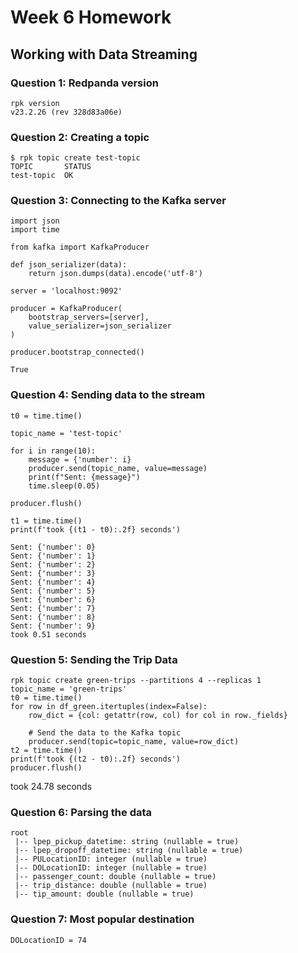 # Week 6 Homework

## Working with Data Streaming

### Question 1: Redpanda version

```
rpk version
v23.2.26 (rev 328d83a06e)
```

### Question 2: Creating a topic

```
$ rpk topic create test-topic
TOPIC       STATUS
test-topic  OK
```

### Question 3: Connecting to the Kafka server

```
import json
import time 

from kafka import KafkaProducer

def json_serializer(data):
    return json.dumps(data).encode('utf-8')

server = 'localhost:9092'

producer = KafkaProducer(
    bootstrap_servers=[server],
    value_serializer=json_serializer
)

producer.bootstrap_connected()
```

```
True
```

### Question 4: Sending data to the stream
```
t0 = time.time()

topic_name = 'test-topic'

for i in range(10):
    message = {'number': i}
    producer.send(topic_name, value=message)
    print(f"Sent: {message}")
    time.sleep(0.05)

producer.flush()

t1 = time.time()
print(f'took {(t1 - t0):.2f} seconds')
```

```
Sent: {'number': 0}
Sent: {'number': 1}
Sent: {'number': 2}
Sent: {'number': 3}
Sent: {'number': 4}
Sent: {'number': 5}
Sent: {'number': 6}
Sent: {'number': 7}
Sent: {'number': 8}
Sent: {'number': 9}
took 0.51 seconds
```

### Question 5: Sending the Trip Data
```
rpk topic create green-trips --partitions 4 --replicas 1
topic_name = 'green-trips'
t0 = time.time()
for row in df_green.itertuples(index=False):
    row_dict = {col: getattr(row, col) for col in row._fields}

    # Send the data to the Kafka topic
    producer.send(topic=topic_name, value=row_dict)
t2 = time.time()
print(f'took {(t2 - t0):.2f} seconds')
producer.flush()
```
took 24.78 seconds

### Question 6: Parsing the data

```
root
 |-- lpep_pickup_datetime: string (nullable = true)
 |-- lpep_dropoff_datetime: string (nullable = true)
 |-- PULocationID: integer (nullable = true)
 |-- DOLocationID: integer (nullable = true)
 |-- passenger_count: double (nullable = true)
 |-- trip_distance: double (nullable = true)
 |-- tip_amount: double (nullable = true)
```

### Question 7: Most popular destination

```
DOLocationID = 74
```
